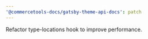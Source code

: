 ```yaml
---
'@commercetools-docs/gatsby-theme-api-docs': patch
---
```


Refactor type-locations hook to improve performance.
